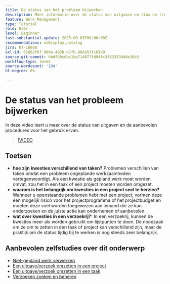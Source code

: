 ```yaml
---
title: De status van het probleem bijwerken
description: Meer informatie over de status van uitgaven en tips en trucs voor het gebruik ervan.
feature: Work Management
type: Tutorial
role: User
level: Beginner
last-substantial-update: 2025-09-03T00:00:00Z
recommendations: noDisplay,catalog
jira: KT-18800
exl-id: 61602f6f-900e-402b-b1fb-88da53fc81b9
source-git-commit: bbdf99c6bc1be714077fd94fc3f8325394de36b3
workflow-type: tm+mt
source-wordcount: '194'
ht-degree: 0%

---
```


# De status van het probleem bijwerken

In deze video leert u meer over de status van uitgaven en de aanbevolen procedures voor het gebruik ervan.

>[!VIDEO](https://video.tv.adobe.com/v/3472971/?quality=12&learn=on&enablevpops=1&captions=dut)

## Toetsen

* **hoe zijn kwesties verschillend van taken?** Problemen verschillen van taken omdat een probleem ongeplande werkzaamheden vertegenwoordigt. Als een kwestie als gepland werk moet worden omvat, zou het in een taak of een project moeten worden omgezet.
* **waarom is het belangrijk om kwesties in een project snel te herzien?** Wanneer u openstaande problemen hebt met een project, vormen deze een mogelijk risico voor het projectprogramma of het projectbudget en moeten deze snel worden toegewezen aan iemand die ze kan onderzoeken en de juiste actie kan ondernemen of aanbevelen.
* **wat over kwesties in een verzoekrij?:** In een verzoekrij, kunnen de kwesties meer als worden gebruikt om lijstpunten te doen. De noodzaak om ze om te zetten in een taak of project kan verschillend zijn, maar de praktijk om de status tijdig bij te werken is nog steeds zeer belangrijk.


## Aanbevolen zelfstudies over dit onderwerp

* [Niet-gepland werk verwerken](/help/manage-work/issues-requests/handle-unplanned-work.md)
* [Een uitgave/verzoek omzetten in een project](/help/manage-work/issues-requests/create-a-project-from-a-request.md)
* [Een uitgave/verzoek omzetten in een taak](/help/manage-work/issues-requests/convert-issues-to-other-work-items.md)
* [Verzoeken zoeken en beheren](/help/manage-work/issues-requests/find-requests.md)
